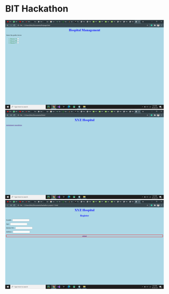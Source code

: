 ﻿# BIT Hackathon

![Dashboard](https://github.com/Tushar214/Hackathon/blob/development/screenshots/1.png)
![Dashboard](https://github.com/Tushar214/Hackathon/blob/development/screenshots/2.png)
![Dashboard](https://github.com/Tushar214/Hackathon/blob/development/screenshots/3.png)
